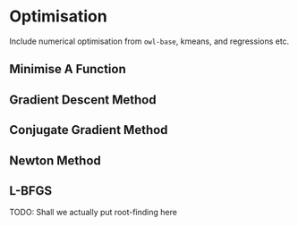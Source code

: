 # Optimisation

Include numerical optimisation from `owl-base`, kmeans, and regressions etc.


## Minimise A Function


## Gradient Descent Method


## Conjugate Gradient Method


## Newton Method


## L-BFGS



TODO: Shall we actually put root-finding here
